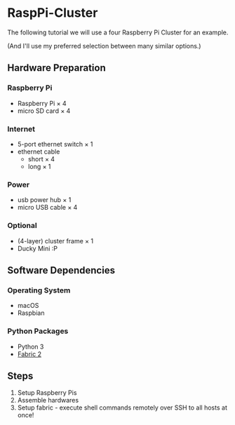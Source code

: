 # RaspPi-Cluster

The following tutorial we will use a four Raspberry Pi Cluster for an example.

(And I'll use my preferred selection between many similar options.)

## Hardware Preparation

### Raspberry Pi

* Raspberry Pi × 4
* micro SD card × 4

### Internet

* 5-port ethernet switch × 1
* ethernet cable
    * short × 4
    * long  × 1

### Power

* usb power hub × 1
* micro USB cable × 4

### Optional

* (4-layer) cluster frame × 1
* Ducky Mini :P

## Software Dependencies

### Operating System

* macOS
* Raspbian

### Python Packages

* Python 3
* [Fabric 2](https://www.fabfile.org/)

## Steps

1. Setup Raspberry Pis
2. Assemble hardwares
3. Setup fabric - execute shell commands remotely over SSH to all hosts at once!

